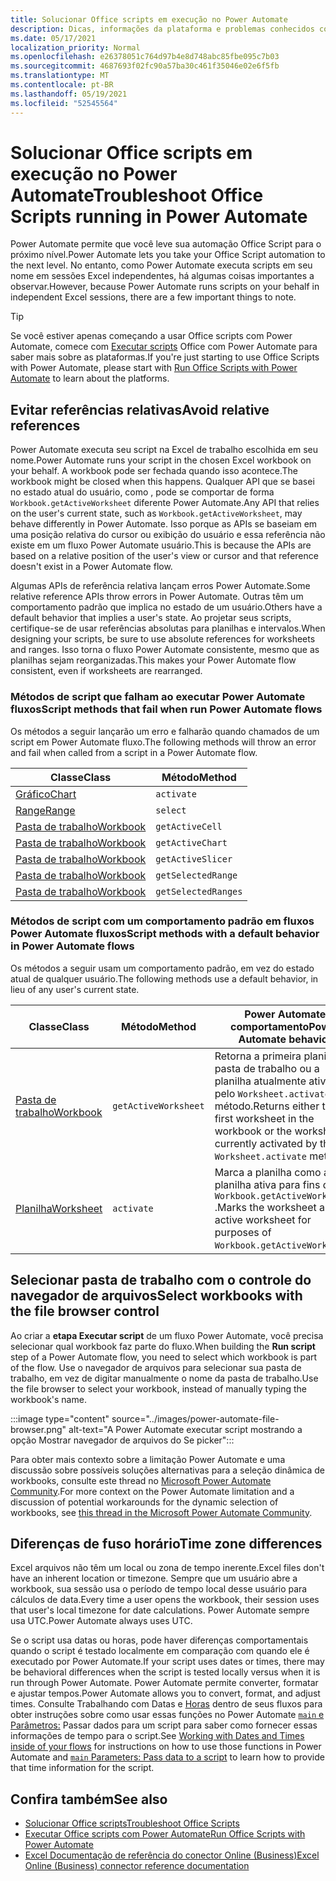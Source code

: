 ```yaml
---
title: Solucionar Office scripts em execução no Power Automate
description: Dicas, informações da plataforma e problemas conhecidos com a integração entre Office Scripts e Power Automate.
ms.date: 05/17/2021
localization_priority: Normal
ms.openlocfilehash: e26378051c764d97b4e8d748abc85fbe095c7b03
ms.sourcegitcommit: 4687693f02fc90a57ba30c461f35046e02e6f5fb
ms.translationtype: MT
ms.contentlocale: pt-BR
ms.lasthandoff: 05/19/2021
ms.locfileid: "52545564"
---
```

# <a name="troubleshoot-office-scripts-running-in-power-automate"></a><span data-ttu-id="08aba-103">Solucionar Office scripts em execução no Power Automate</span><span class="sxs-lookup"><span data-stu-id="08aba-103">Troubleshoot Office Scripts running in Power Automate</span></span>

<span data-ttu-id="08aba-104">Power Automate permite que você leve sua automação Office Script para o próximo nível.</span><span class="sxs-lookup"><span data-stu-id="08aba-104">Power Automate lets you take your Office Script automation to the next level.</span></span> <span data-ttu-id="08aba-105">No entanto, como Power Automate executa scripts em seu nome em sessões Excel independentes, há algumas coisas importantes a observar.</span><span class="sxs-lookup"><span data-stu-id="08aba-105">However, because Power Automate runs scripts on your behalf in independent Excel sessions, there are a few important things to note.</span></span>

> [!TIP]
> <span data-ttu-id="08aba-106">Se você estiver apenas começando a usar Office scripts com Power Automate, comece com [Executar scripts](../develop/power-automate-integration.md) Office com Power Automate para saber mais sobre as plataformas.</span><span class="sxs-lookup"><span data-stu-id="08aba-106">If you're just starting to use Office Scripts with Power Automate, please start with [Run Office Scripts with Power Automate](../develop/power-automate-integration.md) to learn about the platforms.</span></span>

## <a name="avoid-relative-references"></a><span data-ttu-id="08aba-107">Evitar referências relativas</span><span class="sxs-lookup"><span data-stu-id="08aba-107">Avoid relative references</span></span>

<span data-ttu-id="08aba-108">Power Automate executa seu script na Excel de trabalho escolhida em seu nome.</span><span class="sxs-lookup"><span data-stu-id="08aba-108">Power Automate runs your script in the chosen Excel workbook on your behalf.</span></span> <span data-ttu-id="08aba-109">A workbook pode ser fechada quando isso acontece.</span><span class="sxs-lookup"><span data-stu-id="08aba-109">The workbook might be closed when this happens.</span></span> <span data-ttu-id="08aba-110">Qualquer API que se basei no estado atual do usuário, como , pode se comportar de forma `Workbook.getActiveWorksheet` diferente Power Automate.</span><span class="sxs-lookup"><span data-stu-id="08aba-110">Any API that relies on the user's current state, such as `Workbook.getActiveWorksheet`, may behave differently in Power Automate.</span></span> <span data-ttu-id="08aba-111">Isso porque as APIs se baseiam em uma posição relativa do cursor ou exibição do usuário e essa referência não existe em um fluxo Power Automate usuário.</span><span class="sxs-lookup"><span data-stu-id="08aba-111">This is because the APIs are based on a relative position of the user's view or cursor and that reference doesn't exist in a Power Automate flow.</span></span>

<span data-ttu-id="08aba-112">Algumas APIs de referência relativa lançam erros Power Automate.</span><span class="sxs-lookup"><span data-stu-id="08aba-112">Some relative reference APIs throw errors in Power Automate.</span></span> <span data-ttu-id="08aba-113">Outras têm um comportamento padrão que implica no estado de um usuário.</span><span class="sxs-lookup"><span data-stu-id="08aba-113">Others have a default behavior that implies a user's state.</span></span> <span data-ttu-id="08aba-114">Ao projetar seus scripts, certifique-se de usar referências absolutas para planilhas e intervalos.</span><span class="sxs-lookup"><span data-stu-id="08aba-114">When designing your scripts, be sure to use absolute references for worksheets and ranges.</span></span> <span data-ttu-id="08aba-115">Isso torna o fluxo Power Automate consistente, mesmo que as planilhas sejam reorganizadas.</span><span class="sxs-lookup"><span data-stu-id="08aba-115">This makes your Power Automate flow consistent, even if worksheets are rearranged.</span></span>

### <a name="script-methods-that-fail-when-run-power-automate-flows"></a><span data-ttu-id="08aba-116">Métodos de script que falham ao executar Power Automate fluxos</span><span class="sxs-lookup"><span data-stu-id="08aba-116">Script methods that fail when run Power Automate flows</span></span>

<span data-ttu-id="08aba-117">Os métodos a seguir lançarão um erro e falharão quando chamados de um script em Power Automate fluxo.</span><span class="sxs-lookup"><span data-stu-id="08aba-117">The following methods will throw an error and fail when called from a script in a Power Automate flow.</span></span>

| <span data-ttu-id="08aba-118">Classe</span><span class="sxs-lookup"><span data-stu-id="08aba-118">Class</span></span> | <span data-ttu-id="08aba-119">Método</span><span class="sxs-lookup"><span data-stu-id="08aba-119">Method</span></span> |
|--|--|
| [<span data-ttu-id="08aba-120">Gráfico</span><span class="sxs-lookup"><span data-stu-id="08aba-120">Chart</span></span>](/javascript/api/office-scripts/excelscript/excelscript.chart) | `activate` |
| [<span data-ttu-id="08aba-121">Range</span><span class="sxs-lookup"><span data-stu-id="08aba-121">Range</span></span>](/javascript/api/office-scripts/excelscript/excelscript.range) | `select` |
| [<span data-ttu-id="08aba-122">Pasta de trabalho</span><span class="sxs-lookup"><span data-stu-id="08aba-122">Workbook</span></span>](/javascript/api/office-scripts/excelscript/excelscript.workbook) | `getActiveCell` |
| [<span data-ttu-id="08aba-123">Pasta de trabalho</span><span class="sxs-lookup"><span data-stu-id="08aba-123">Workbook</span></span>](/javascript/api/office-scripts/excelscript/excelscript.workbook) | `getActiveChart` |
| [<span data-ttu-id="08aba-124">Pasta de trabalho</span><span class="sxs-lookup"><span data-stu-id="08aba-124">Workbook</span></span>](/javascript/api/office-scripts/excelscript/excelscript.workbook) | `getActiveSlicer` |
| [<span data-ttu-id="08aba-125">Pasta de trabalho</span><span class="sxs-lookup"><span data-stu-id="08aba-125">Workbook</span></span>](/javascript/api/office-scripts/excelscript/excelscript.workbook) | `getSelectedRange` |
| [<span data-ttu-id="08aba-126">Pasta de trabalho</span><span class="sxs-lookup"><span data-stu-id="08aba-126">Workbook</span></span>](/javascript/api/office-scripts/excelscript/excelscript.workbook) | `getSelectedRanges` |

### <a name="script-methods-with-a-default-behavior-in-power-automate-flows"></a><span data-ttu-id="08aba-127">Métodos de script com um comportamento padrão em fluxos Power Automate fluxos</span><span class="sxs-lookup"><span data-stu-id="08aba-127">Script methods with a default behavior in Power Automate flows</span></span>

<span data-ttu-id="08aba-128">Os métodos a seguir usam um comportamento padrão, em vez do estado atual de qualquer usuário.</span><span class="sxs-lookup"><span data-stu-id="08aba-128">The following methods use a default behavior, in lieu of any user's current state.</span></span>

| <span data-ttu-id="08aba-129">Classe</span><span class="sxs-lookup"><span data-stu-id="08aba-129">Class</span></span> | <span data-ttu-id="08aba-130">Método</span><span class="sxs-lookup"><span data-stu-id="08aba-130">Method</span></span> | <span data-ttu-id="08aba-131">Power Automate comportamento</span><span class="sxs-lookup"><span data-stu-id="08aba-131">Power Automate behavior</span></span> |
|--|--|--|
| [<span data-ttu-id="08aba-132">Pasta de trabalho</span><span class="sxs-lookup"><span data-stu-id="08aba-132">Workbook</span></span>](/javascript/api/office-scripts/excelscript/excelscript.workbook) | `getActiveWorksheet` | <span data-ttu-id="08aba-133">Retorna a primeira planilha da pasta de trabalho ou a planilha atualmente ativada pelo `Worksheet.activate` método.</span><span class="sxs-lookup"><span data-stu-id="08aba-133">Returns either the first worksheet in the workbook or the worksheet currently activated by the `Worksheet.activate` method.</span></span> |
| [<span data-ttu-id="08aba-134">Planilha</span><span class="sxs-lookup"><span data-stu-id="08aba-134">Worksheet</span></span>](/javascript/api/office-scripts/excelscript/excelscript.worksheet) | `activate` | <span data-ttu-id="08aba-135">Marca a planilha como a planilha ativa para fins de `Workbook.getActiveWorksheet` .</span><span class="sxs-lookup"><span data-stu-id="08aba-135">Marks the worksheet as the active worksheet for purposes of `Workbook.getActiveWorksheet`.</span></span> |

## <a name="select-workbooks-with-the-file-browser-control"></a><span data-ttu-id="08aba-136">Selecionar pasta de trabalho com o controle do navegador de arquivos</span><span class="sxs-lookup"><span data-stu-id="08aba-136">Select workbooks with the file browser control</span></span>

<span data-ttu-id="08aba-137">Ao criar a **etapa Executar script** de um fluxo Power Automate, você precisa selecionar qual workbook faz parte do fluxo.</span><span class="sxs-lookup"><span data-stu-id="08aba-137">When building the **Run script** step of a Power Automate flow, you need to select which workbook is part of the flow.</span></span> <span data-ttu-id="08aba-138">Use o navegador de arquivos para selecionar sua pasta de trabalho, em vez de digitar manualmente o nome da pasta de trabalho.</span><span class="sxs-lookup"><span data-stu-id="08aba-138">Use the file browser to select your workbook, instead of manually typing the workbook's name.</span></span>

:::image type="content" source="../images/power-automate-file-browser.png" alt-text="A Power Automate executar script mostrando a opção Mostrar navegador de arquivos do Se picker":::

<span data-ttu-id="08aba-140">Para obter mais contexto sobre a limitação Power Automate e uma discussão sobre possíveis soluções alternativas para a seleção dinâmica de workbooks, consulte este thread no [Microsoft Power Automate Community](https://powerusers.microsoft.com/t5/Power-Automate-Ideas/Allow-for-dynamic-quot-file-quot-value-for-excel-quot-get-a-row/idi-p/103091#).</span><span class="sxs-lookup"><span data-stu-id="08aba-140">For more context on the Power Automate limitation and a discussion of potential workarounds for the dynamic selection of workbooks, see [this thread in the Microsoft Power Automate Community](https://powerusers.microsoft.com/t5/Power-Automate-Ideas/Allow-for-dynamic-quot-file-quot-value-for-excel-quot-get-a-row/idi-p/103091#).</span></span>

## <a name="time-zone-differences"></a><span data-ttu-id="08aba-141">Diferenças de fuso horário</span><span class="sxs-lookup"><span data-stu-id="08aba-141">Time zone differences</span></span>

<span data-ttu-id="08aba-142">Excel arquivos não têm um local ou zona de tempo inerente.</span><span class="sxs-lookup"><span data-stu-id="08aba-142">Excel files don't have an inherent location or timezone.</span></span> <span data-ttu-id="08aba-143">Sempre que um usuário abre a workbook, sua sessão usa o período de tempo local desse usuário para cálculos de data.</span><span class="sxs-lookup"><span data-stu-id="08aba-143">Every time a user opens the workbook, their session uses that user's local timezone for date calculations.</span></span> <span data-ttu-id="08aba-144">Power Automate sempre usa UTC.</span><span class="sxs-lookup"><span data-stu-id="08aba-144">Power Automate always uses UTC.</span></span>

<span data-ttu-id="08aba-145">Se o script usa datas ou horas, pode haver diferenças comportamentais quando o script é testado localmente em comparação com quando ele é executado por Power Automate.</span><span class="sxs-lookup"><span data-stu-id="08aba-145">If your script uses dates or times, there may be behavioral differences when the script is tested locally versus when it is run through Power Automate.</span></span> <span data-ttu-id="08aba-146">Power Automate permite converter, formatar e ajustar tempos.</span><span class="sxs-lookup"><span data-stu-id="08aba-146">Power Automate allows you to convert, format, and adjust times.</span></span> <span data-ttu-id="08aba-147">Consulte Trabalhando com Datas e [Horas](https://flow.microsoft.com/blog/working-with-dates-and-times/) dentro de seus fluxos para obter instruções sobre como usar essas funções no Power Automate [ `main` e Parâmetros:](../develop/power-automate-integration.md#main-parameters-pass-data-to-a-script) Passar dados para um script para saber como fornecer essas informações de tempo para o script.</span><span class="sxs-lookup"><span data-stu-id="08aba-147">See [Working with Dates and Times inside of your flows](https://flow.microsoft.com/blog/working-with-dates-and-times/) for instructions on how to use those functions in Power Automate and [`main` Parameters: Pass data to a script](../develop/power-automate-integration.md#main-parameters-pass-data-to-a-script) to learn how to provide that time information for the script.</span></span>

## <a name="see-also"></a><span data-ttu-id="08aba-148">Confira também</span><span class="sxs-lookup"><span data-stu-id="08aba-148">See also</span></span>

- [<span data-ttu-id="08aba-149">Solucionar Office scripts</span><span class="sxs-lookup"><span data-stu-id="08aba-149">Troubleshoot Office Scripts</span></span>](troubleshooting.md)
- [<span data-ttu-id="08aba-150">Executar Office scripts com Power Automate</span><span class="sxs-lookup"><span data-stu-id="08aba-150">Run Office Scripts with Power Automate</span></span>](../develop/power-automate-integration.md)
- [<span data-ttu-id="08aba-151">Excel Documentação de referência do conector Online (Business)</span><span class="sxs-lookup"><span data-stu-id="08aba-151">Excel Online (Business) connector reference documentation</span></span>](/connectors/excelonlinebusiness/)
